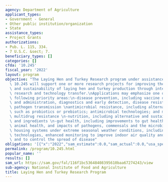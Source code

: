 ```yaml
---
agency: Department of Agriculture
applicant_types:
- Government - General
- Other public institution/organization
- State
assistance_types:
- Project Grants
authorizations:
- Pub. L. 115, 334.
- 7 U.S.C. &sect; 7.
beneficiary_types: []
categories: []
cfda: '10.245'
fiscal_year: '2022'
layout: program
objective: "The Laying Hen and Turkey Research program under assistance listing number\
  \ 10.245 will support one or more research projects for improving the efficiency\
  \ and sustainability of laying hen and turkey production through integrated collaborative\
  \ research and technology transfer.\nApplications may emphasize one or more of the\
  \ following priority areas:\n-disease prevention, including vaccine development\
  \ and administration, diagnostics and early detection, disease resistance, and reducing\
  \ pathogen transmission \nantimicrobial resistance, including alternatives to antimicrobials,\
  \ such as probiotics or prebiotics; antimicrobial technologies; and mitigation of\
  \ multidrug resistance \n-nutrition, including alternative and sustainable feeds\
  \ and ingredients \n-gut health, including improvements to gut health that promote\
  \ animal health, and impacts of pathogens, commensals and the microbiome \n-alternative\
  \ housing systems under extreme seasonal weather conditions, including use of precision\
  \ technologies, enhanced monitoring to improve indoor air quality and biosecurity,\
  \ and to control the spread of disease"
obligations: '[{"x":"2022","sam_estimate":0.0,"sam_actual":0.0,"usa_spending_actual":0.0},{"x":"2023","sam_estimate":927258.0,"sam_actual":0.0,"usa_spending_actual":0.0},{"x":"2024","sam_estimate":0.0,"sam_actual":0.0,"usa_spending_actual":0.0}]'
permalink: /program/10.245.html
popular_name: ''
results: []
sam_url: https://sam.gov/fal/116f1bc53648408395610baa67274243/view
sub-agency: National Institute of Food and Agriculture
title: Laying Hen and Turkey Research Program
---
```


